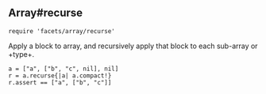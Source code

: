 ## Array#recurse

    require 'facets/array/recurse'
    
Apply a block to array, and recursively apply that block to each sub-array
or +type+.

    a = ["a", ["b", "c", nil], nil]
    r = a.recurse{|a| a.compact!}
    r.assert == ["a", ["b", "c"]]
